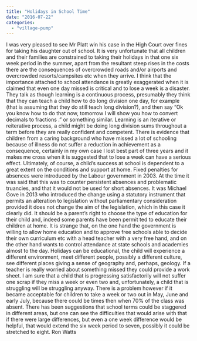 ```yaml
---
title: "Holidays in School Time"
date: "2016-07-22"
categories: 
  - "village-pump"
---
```


I was very pleased to see Mr Platt win his case in the High Court over fines for taking his daughter out of school. It is very unfortunate that all children and their families are constrained to taking their holidays in that one six week period in the summer, apart from the resultant steep rises in the costs there are the consequences of overcrowded roads and/or airports and overcrowded resorts/campsites etc when they arrive. I think that the importance attached to school attendance is greatly exaggerated when it is claimed that even one day missed is critical and to lose a week is a disaster. They talk as though learning is a continuous process, presumably they think that they can teach a child how to do long division one day, for example (that is assuming that they do still teach long division?), and then say “Ok you know how to do that now, tomorrow I will show you how to convert decimals to fractions .” or something similar. Learning is an iterative or reiterative process, a child might be doing long division sums throughout a term before they are really confident and competent. There is evidence that children from a caring background who have missed a lot of schooling because of illness do not suffer a reduction in achievement as a consequence, certainly in my own case I lost best part of three years and it makes me cross when it is suggested that to lose a week can have a serious effect. Ultimately, of course, a child’s success at school is dependent to a great extent on the conditions and support at home. Fixed penalties for absences were introduced by the Labour government in 2003. At the time it was said that this was to counter persistent absences and problematic truancies, and that it would not be used for short absences. It was Michael Gove in 2013 who introduced the change using a statutory instrument that permits an alteration to legislation without parliamentary consideration provided it does not change the aim of the legislation, which in this case it clearly did. It should be a parent’s right to choose the type of education for their child and, indeed some parents have been permit ted to educate their children at home. It is strange that, on the one hand the government is willing to allow home education and to approve free schools able to decide their own curriculum etc with a head teacher with a very free hand, and on the other hand wants to control attendance at state schools and academies almost to the day. Holidays can be educational, the child will experience a different environment, meet different people, possibly a different culture, see different places giving a sense of geography and, perhaps, geology. If a teacher is really worried about something missed they could provide a work sheet. I am sure that a child that is progressing satisfactorily will not suffer one scrap if they miss a week or even two and, unfortunately, a child that is struggling will be struggling anyway. There is a problem however if it became acceptable for children to take a week or two out in May, June and early July, because there could be times then when 70% of the class was absent. There has been suggestions that school terms could be staggered in different areas, but one can see the difficulties that would arise with that if there were large differences, but even a one week difference would be helpful, that would extend the six week period to seven, possibly it could be stretched to eight. Ron Watts
